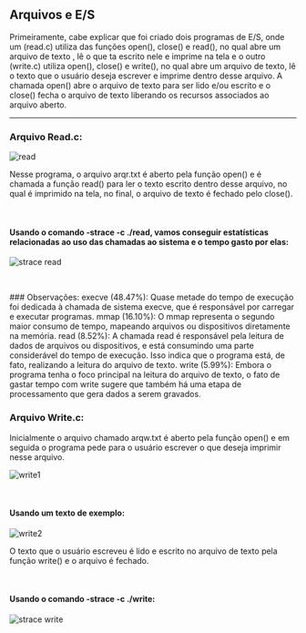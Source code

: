 
 ## Arquivos e E/S



 Primeiramente, cabe explicar que foi criado dois programas de E/S, onde um (read.c) utiliza das funções open(), close() e read(), no qual abre um arquivo de texto , lê o que ta escrito nele e imprime na tela e o outro (write.c) utiliza open(), close() e write(), no qual abre um arquivo de texto, lê o texto que o usuário deseja escrever e imprime dentro desse arquivo. A chamada open() abre o arquivo de texto para ser lido e/ou escrito e o close() fecha o arquivo de texto
liberando os recursos associados ao arquivo aberto.

---

        
### Arquivo Read.c:

![read](https://github.com/user-attachments/assets/732edeac-cf66-443d-9775-a7f31a9c83ee)

Nesse programa, o arquivo arqr.txt é aberto pela função open() e é chamada a função read() para ler o texto escrito dentro desse arquivo, no qual é imprimido na tela, no final, o arquivo de texto é fechado pelo close().
<p>&nbsp;</p>

#### Usando o comando -strace -c ./read, vamos conseguir estatísticas relacionadas ao uso das chamadas ao sistema e o tempo gasto por elas:

 ![strace read](https://github.com/user-attachments/assets/8c07de01-0c0f-4882-939a-6cd1aa8a9552)
<p>&nbsp;</p>
### Observações:
execve (48.47%): Quase metade do tempo de execução foi dedicada à chamada de sistema execve, que é responsável por carregar e executar programas.
mmap (16.10%): O mmap representa o segundo maior consumo de tempo, mapeando arquivos ou dispositivos diretamente na memória.
read (8.52%):  A chamada read é responsável pela leitura de dados de arquivos ou dispositivos, e está consumindo uma parte considerável do tempo de execução. Isso indica que o programa está, de fato, realizando a leitura do arquivo de texto.
write (5.99%): Embora o programa tenha o foco principal na leitura do arquivo de texto, o fato de gastar tempo com write sugere que também há uma etapa de processamento que gera dados a serem gravados.


### Arquivo Write.c: 
 Inicialmente o arquivo chamado arqw.txt é aberto pela função open() e em seguida o programa pede para o usuário escrever o que deseja imprimir nesse arquivo.
 
 ![write1](https://github.com/user-attachments/assets/b12ed9d1-8cd5-47f0-adbf-555f0f6b16ec)
 
 <p>&nbsp;</p>

#### Usando um texto de exemplo:

  ![write2](https://github.com/user-attachments/assets/dd8979bc-31cd-4559-b1be-617804612df3)

  O texto que o usuário escreveu é lido e escrito no arquivo de texto pela função write() e o arquivo é fechado.

 <p>&nbsp;</p>

#### Usando o comando -strace -c ./write:

 ![strace write](https://github.com/user-attachments/assets/0a5016e9-124e-422f-9424-ef26580b64e4)

   
    


